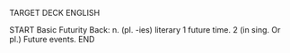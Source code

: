 TARGET DECK
ENGLISH

START
Basic
Futurity
Back: n. (pl. -ies) literary 1 future time. 2 (in sing. Or pl.) Future events.
END
